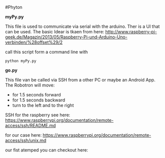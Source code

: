 #Phyton

**myPy.py**

This file is used to communicate via serial with the arduino. Ther is a UI that can be used. The basic Idear is tkaen from here:
http://www.raspberry-pi-geek.de/Magazin/2013/05/Raspberry-Pi-und-Arduino-Uno-verbinden/%28offset%29/2

call this script form a command line
with 
```phyton
python myPy.py
```

**go.py**

This file van be called via SSH from a other PC or maybe an Android App.
The Robotron will move:
- for 1.5 seconds forward
- for 1.5 seconds backward
- turn to the left and to the right

SSH for the raspberry see here:
https://www.raspberrypi.org/documentation/remote-access/ssh/README.md

for our case here:
https://www.raspberrypi.org/documentation/remote-access/ssh/unix.md

our fist atemped you can checkout here:





 
